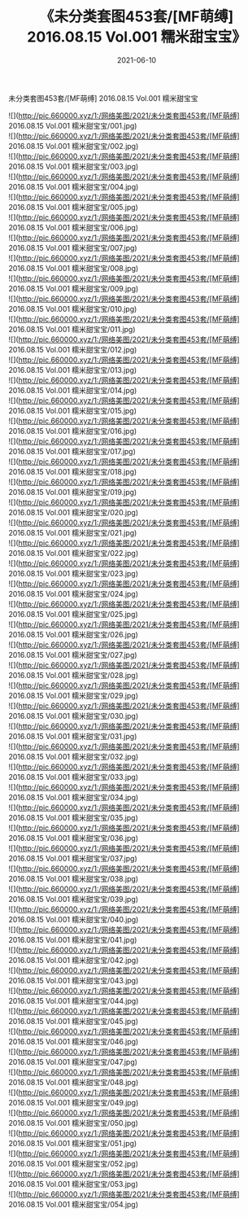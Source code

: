 ﻿---
layout: post
title:  《未分类套图453套/[MF萌缚] 2016.08.15 Vol.001 糯米甜宝宝》
date:   2021-06-10
img: http://pic.660000.xyz/1:/网络美图/2021/未分类套图453套/[MF萌缚] 2016.08.15 Vol.001 糯米甜宝宝/000.jpg
categories: [美女, 清纯, 唯美]
---

未分类套图453套/[MF萌缚] 2016.08.15 Vol.001 糯米甜宝宝

 ![](http://pic.660000.xyz/1:/网络美图/2021/未分类套图453套/[MF萌缚] 2016.08.15 Vol.001 糯米甜宝宝/001.jpg) <br>![](http://pic.660000.xyz/1:/网络美图/2021/未分类套图453套/[MF萌缚] 2016.08.15 Vol.001 糯米甜宝宝/002.jpg) <br>![](http://pic.660000.xyz/1:/网络美图/2021/未分类套图453套/[MF萌缚] 2016.08.15 Vol.001 糯米甜宝宝/003.jpg) <br>![](http://pic.660000.xyz/1:/网络美图/2021/未分类套图453套/[MF萌缚] 2016.08.15 Vol.001 糯米甜宝宝/004.jpg) <br>![](http://pic.660000.xyz/1:/网络美图/2021/未分类套图453套/[MF萌缚] 2016.08.15 Vol.001 糯米甜宝宝/005.jpg) <br>![](http://pic.660000.xyz/1:/网络美图/2021/未分类套图453套/[MF萌缚] 2016.08.15 Vol.001 糯米甜宝宝/006.jpg) <br>![](http://pic.660000.xyz/1:/网络美图/2021/未分类套图453套/[MF萌缚] 2016.08.15 Vol.001 糯米甜宝宝/007.jpg) <br>![](http://pic.660000.xyz/1:/网络美图/2021/未分类套图453套/[MF萌缚] 2016.08.15 Vol.001 糯米甜宝宝/008.jpg) <br>![](http://pic.660000.xyz/1:/网络美图/2021/未分类套图453套/[MF萌缚] 2016.08.15 Vol.001 糯米甜宝宝/009.jpg) <br>![](http://pic.660000.xyz/1:/网络美图/2021/未分类套图453套/[MF萌缚] 2016.08.15 Vol.001 糯米甜宝宝/010.jpg) <br>![](http://pic.660000.xyz/1:/网络美图/2021/未分类套图453套/[MF萌缚] 2016.08.15 Vol.001 糯米甜宝宝/011.jpg) <br>![](http://pic.660000.xyz/1:/网络美图/2021/未分类套图453套/[MF萌缚] 2016.08.15 Vol.001 糯米甜宝宝/012.jpg) <br>![](http://pic.660000.xyz/1:/网络美图/2021/未分类套图453套/[MF萌缚] 2016.08.15 Vol.001 糯米甜宝宝/013.jpg) <br>![](http://pic.660000.xyz/1:/网络美图/2021/未分类套图453套/[MF萌缚] 2016.08.15 Vol.001 糯米甜宝宝/014.jpg) <br>![](http://pic.660000.xyz/1:/网络美图/2021/未分类套图453套/[MF萌缚] 2016.08.15 Vol.001 糯米甜宝宝/015.jpg) <br>![](http://pic.660000.xyz/1:/网络美图/2021/未分类套图453套/[MF萌缚] 2016.08.15 Vol.001 糯米甜宝宝/016.jpg) <br>![](http://pic.660000.xyz/1:/网络美图/2021/未分类套图453套/[MF萌缚] 2016.08.15 Vol.001 糯米甜宝宝/017.jpg) <br>![](http://pic.660000.xyz/1:/网络美图/2021/未分类套图453套/[MF萌缚] 2016.08.15 Vol.001 糯米甜宝宝/018.jpg) <br>![](http://pic.660000.xyz/1:/网络美图/2021/未分类套图453套/[MF萌缚] 2016.08.15 Vol.001 糯米甜宝宝/019.jpg) <br>![](http://pic.660000.xyz/1:/网络美图/2021/未分类套图453套/[MF萌缚] 2016.08.15 Vol.001 糯米甜宝宝/020.jpg) <br>![](http://pic.660000.xyz/1:/网络美图/2021/未分类套图453套/[MF萌缚] 2016.08.15 Vol.001 糯米甜宝宝/021.jpg) <br>![](http://pic.660000.xyz/1:/网络美图/2021/未分类套图453套/[MF萌缚] 2016.08.15 Vol.001 糯米甜宝宝/022.jpg) <br>![](http://pic.660000.xyz/1:/网络美图/2021/未分类套图453套/[MF萌缚] 2016.08.15 Vol.001 糯米甜宝宝/023.jpg) <br>![](http://pic.660000.xyz/1:/网络美图/2021/未分类套图453套/[MF萌缚] 2016.08.15 Vol.001 糯米甜宝宝/024.jpg) <br>![](http://pic.660000.xyz/1:/网络美图/2021/未分类套图453套/[MF萌缚] 2016.08.15 Vol.001 糯米甜宝宝/025.jpg) <br>![](http://pic.660000.xyz/1:/网络美图/2021/未分类套图453套/[MF萌缚] 2016.08.15 Vol.001 糯米甜宝宝/026.jpg) <br>![](http://pic.660000.xyz/1:/网络美图/2021/未分类套图453套/[MF萌缚] 2016.08.15 Vol.001 糯米甜宝宝/027.jpg) <br>![](http://pic.660000.xyz/1:/网络美图/2021/未分类套图453套/[MF萌缚] 2016.08.15 Vol.001 糯米甜宝宝/028.jpg) <br>![](http://pic.660000.xyz/1:/网络美图/2021/未分类套图453套/[MF萌缚] 2016.08.15 Vol.001 糯米甜宝宝/029.jpg) <br>![](http://pic.660000.xyz/1:/网络美图/2021/未分类套图453套/[MF萌缚] 2016.08.15 Vol.001 糯米甜宝宝/030.jpg) <br>![](http://pic.660000.xyz/1:/网络美图/2021/未分类套图453套/[MF萌缚] 2016.08.15 Vol.001 糯米甜宝宝/031.jpg) <br>![](http://pic.660000.xyz/1:/网络美图/2021/未分类套图453套/[MF萌缚] 2016.08.15 Vol.001 糯米甜宝宝/032.jpg) <br>![](http://pic.660000.xyz/1:/网络美图/2021/未分类套图453套/[MF萌缚] 2016.08.15 Vol.001 糯米甜宝宝/033.jpg) <br>![](http://pic.660000.xyz/1:/网络美图/2021/未分类套图453套/[MF萌缚] 2016.08.15 Vol.001 糯米甜宝宝/034.jpg) <br>![](http://pic.660000.xyz/1:/网络美图/2021/未分类套图453套/[MF萌缚] 2016.08.15 Vol.001 糯米甜宝宝/035.jpg) <br>![](http://pic.660000.xyz/1:/网络美图/2021/未分类套图453套/[MF萌缚] 2016.08.15 Vol.001 糯米甜宝宝/036.jpg) <br>![](http://pic.660000.xyz/1:/网络美图/2021/未分类套图453套/[MF萌缚] 2016.08.15 Vol.001 糯米甜宝宝/037.jpg) <br>![](http://pic.660000.xyz/1:/网络美图/2021/未分类套图453套/[MF萌缚] 2016.08.15 Vol.001 糯米甜宝宝/038.jpg) <br>![](http://pic.660000.xyz/1:/网络美图/2021/未分类套图453套/[MF萌缚] 2016.08.15 Vol.001 糯米甜宝宝/039.jpg) <br>![](http://pic.660000.xyz/1:/网络美图/2021/未分类套图453套/[MF萌缚] 2016.08.15 Vol.001 糯米甜宝宝/040.jpg) <br>![](http://pic.660000.xyz/1:/网络美图/2021/未分类套图453套/[MF萌缚] 2016.08.15 Vol.001 糯米甜宝宝/041.jpg) <br>![](http://pic.660000.xyz/1:/网络美图/2021/未分类套图453套/[MF萌缚] 2016.08.15 Vol.001 糯米甜宝宝/042.jpg) <br>![](http://pic.660000.xyz/1:/网络美图/2021/未分类套图453套/[MF萌缚] 2016.08.15 Vol.001 糯米甜宝宝/043.jpg) <br>![](http://pic.660000.xyz/1:/网络美图/2021/未分类套图453套/[MF萌缚] 2016.08.15 Vol.001 糯米甜宝宝/044.jpg) <br>![](http://pic.660000.xyz/1:/网络美图/2021/未分类套图453套/[MF萌缚] 2016.08.15 Vol.001 糯米甜宝宝/045.jpg) <br>![](http://pic.660000.xyz/1:/网络美图/2021/未分类套图453套/[MF萌缚] 2016.08.15 Vol.001 糯米甜宝宝/046.jpg) <br>![](http://pic.660000.xyz/1:/网络美图/2021/未分类套图453套/[MF萌缚] 2016.08.15 Vol.001 糯米甜宝宝/047.jpg) <br>![](http://pic.660000.xyz/1:/网络美图/2021/未分类套图453套/[MF萌缚] 2016.08.15 Vol.001 糯米甜宝宝/048.jpg) <br>![](http://pic.660000.xyz/1:/网络美图/2021/未分类套图453套/[MF萌缚] 2016.08.15 Vol.001 糯米甜宝宝/049.jpg) <br>![](http://pic.660000.xyz/1:/网络美图/2021/未分类套图453套/[MF萌缚] 2016.08.15 Vol.001 糯米甜宝宝/050.jpg) <br>![](http://pic.660000.xyz/1:/网络美图/2021/未分类套图453套/[MF萌缚] 2016.08.15 Vol.001 糯米甜宝宝/051.jpg) <br>![](http://pic.660000.xyz/1:/网络美图/2021/未分类套图453套/[MF萌缚] 2016.08.15 Vol.001 糯米甜宝宝/052.jpg) <br>![](http://pic.660000.xyz/1:/网络美图/2021/未分类套图453套/[MF萌缚] 2016.08.15 Vol.001 糯米甜宝宝/053.jpg) <br>![](http://pic.660000.xyz/1:/网络美图/2021/未分类套图453套/[MF萌缚] 2016.08.15 Vol.001 糯米甜宝宝/054.jpg) <br>
